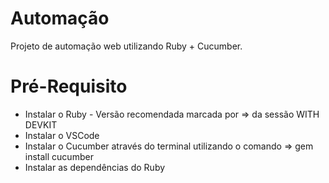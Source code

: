 # Automação

Projeto de automação web utilizando Ruby + Cucumber.


# Pré-Requisito

* Instalar o Ruby - Versão recomendada marcada por => da sessão WITH DEVKIT
* Instalar o VSCode
* Instalar o Cucumber através do terminal utilizando o comando => gem install cucumber
* Instalar as dependências do Ruby

